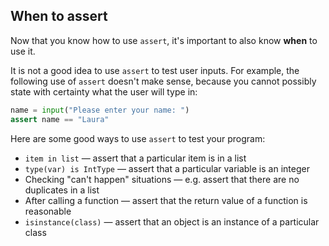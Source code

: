 ## When to assert

Now that you know how to use `assert`, it's important to also know **when** to use it.

It is not a good idea to use `assert` to test user inputs. For example, the following use of `assert` doesn't make sense, because you cannot possibly state with certainty what the user will type in:

```python
name = input("Please enter your name: ")
assert name == "Laura"
```

Here are some good ways to use `assert` to test your program:

- `item in list` — assert that a particular item is in a list
- `type(var) is IntType` — assert that a particular variable is an integer
- Checking "can't happen" situations — e.g. assert that there are no duplicates in a list
- After calling a function — assert that the return value of a function is reasonable
- `isinstance(class)` — assert that an object is an instance of a particular class
